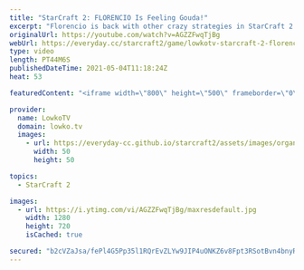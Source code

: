 ```yaml
---
title: "StarCraft 2: FLORENCIO Is Feeling Gouda!"
excerpt: "Florencio is back with other crazy strategies in StarCraft 2. Hiding Starport production with a lifting Factory. Landed Vikings inside of Medivacs. Massing Thors and Tactical Nukes. And a whole lot more.  Support my work on Patreon: http://www.patreon.com/lowkotv Become a YouTube member: https://lowko.tv/join"
originalUrl: https://youtube.com/watch?v=AGZZFwqTjBg
webUrl: https://everyday.cc/starcraft2/game/lowkotv-starcraft-2-florencio-is-feeling-gouda/
type: video
length: PT44M6S
publishedDateTime: 2021-05-04T11:18:24Z
heat: 53

featuredContent: "<iframe width=\"800\" height=\"500\" frameborder=\"0\" src=\"https://www.youtube.com/embed/AGZZFwqTjBg\" allow=\"accelerometer; autoplay; encrypted-media; gyroscope; picture-in-picture\" allowfullscreen></iframe>"

provider:
  name: LowkoTV
  domain: lowko.tv
  images:
    - url: https://everyday-cc.github.io/starcraft2/assets/images/organizations/lowko.tv-50x50.jpg
      width: 50
      height: 50

topics:
  - StarCraft 2

images:
  - url: https://i.ytimg.com/vi/AGZZFwqTjBg/maxresdefault.jpg
    width: 1280
    height: 720
    isCached: true

secured: "b2cVZaJsa/fePl4G5Pp35l1RQrEvZLYw9JIP4uONKZ6v8Fpt3RSotBvn4bnyRF+5G0MkaAldawtiZTIdL8QJ4NSV7N4HGBIQwf4J3I6RjNEVgEvjvAlWEu6+Imad4rOGDcV57EtMles4oc7rOi4+wFNvotRMvInn4b773joiDhKp0KDXquE4qXNikLg6G1VQDPg9GwpbC7yYov6ezOI41+GW1m5NT9/sfR59PDXFup5NNAaZuNp5qNU5GRdo2daExGb8gLyN0zoXGkXzRRSqBKNtF8OtYRBMQW0W/6fKDX6plXwoUlRjsgurCElBV48guCkrLauj98uy9DUHK6KcksYNobWVjL7GcAtlZMDKBmjA69T9NDeoL5y3wCV0V2Rz+sBNIoLb+GWtQXr84bNLDTFe/VfKYQZtpI3LyTzlXmERYGGw8v+FPjyDCOC5b8a3;UEu+QY5xM9oE9VqV7Bb88w=="
---
```


